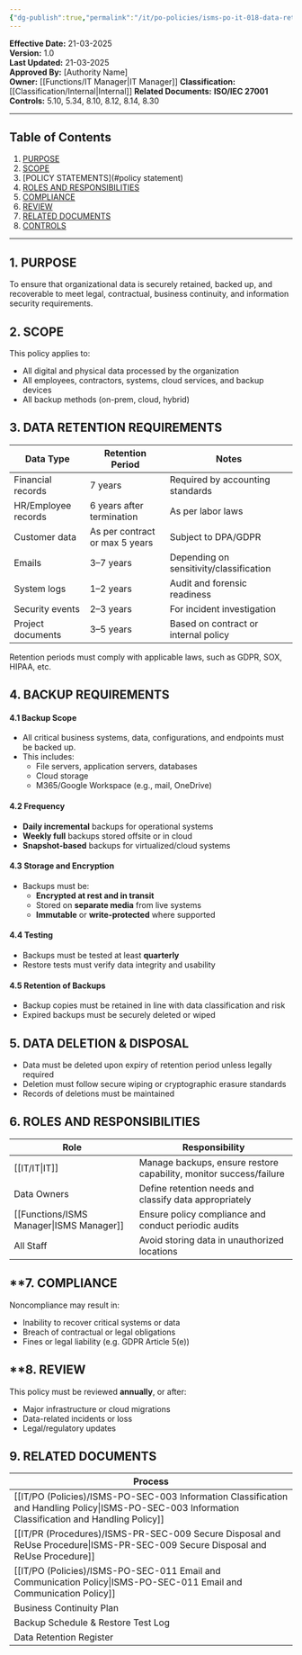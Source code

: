 ```yaml
---
{"dg-publish":true,"permalink":"/it/po-policies/isms-po-it-018-data-retention-and-backup-policy/"}
---
```


 
**Effective Date:** 21-03-2025  
**Version:** 1.0  
**Last Updated:** 21-03-2025  
**Approved By:** [Authority Name]  
**Owner:** [[Functions/IT Manager\|IT Manager]]
**Classification:** [[Classification/Internal\|Internal]]
**Related Documents:**
**ISO/IEC 27001 Controls:** 5.10, 5.34, 8.10, 8.12, 8.14, 8.30

---
## **Table of Contents**  
1. [PURPOSE](#purpose)  
2. [SCOPE](#scope)  
3. [POLICY STATEMENTS](#policy statement)  
4. [ROLES AND RESPONSIBILITIES](#roles-and-responsibilities)  
5. [COMPLIANCE](#dmarc)  
6. [REVIEW](#responsibilities)  
7. [RELATED DOCUMENTS](#compliance)  
8. [CONTROLS](#registrations)  

---
## **1. PURPOSE**  
To ensure that organizational data is securely retained, backed up, and recoverable to meet legal, contractual, business continuity, and information security requirements.
## **2. SCOPE**
This policy applies to:
- All digital and physical data processed by the organization
- All employees, contractors, systems, cloud services, and backup devices
- All backup methods (on-prem, cloud, hybrid)
## **3. DATA RETENTION REQUIREMENTS** 

| Data Type           | Retention Period               | Notes                                   |
| ------------------- | ------------------------------ | --------------------------------------- |
| Financial records   | 7 years                        | Required by accounting standards        |
| HR/Employee records | 6 years after termination      | As per labor laws                       |
| Customer data       | As per contract or max 5 years | Subject to DPA/GDPR                     |
| Emails              | 3–7 years                      | Depending on sensitivity/classification |
| System logs         | 1–2 years                      | Audit and forensic readiness            |
| Security events     | 2–3 years                      | For incident investigation              |
| Project documents   | 3–5 years                      | Based on contract or internal policy    |
Retention periods must comply with applicable laws, such as GDPR, SOX, HIPAA, etc.
## **4. BACKUP REQUIREMENTS**
#### 4.1 Backup Scope
- All critical business systems, data, configurations, and endpoints must be backed up.
- This includes:
    - File servers, application servers, databases
    - Cloud storage
    - M365/Google Workspace (e.g., mail, OneDrive)
#### 4.2 Frequency
- **Daily incremental** backups for operational systems
- **Weekly full** backups stored offsite or in cloud
- **Snapshot-based** backups for virtualized/cloud systems

#### 4.3 Storage and Encryption
- Backups must be:
    - **Encrypted at rest and in transit**
    - Stored on **separate media** from live systems
    - **Immutable** or **write-protected** where supported
#### 4.4 Testing
- Backups must be tested at least **quarterly**
- Restore tests must verify data integrity and usability
#### 4.5 Retention of Backups
- Backup copies must be retained in line with data classification and risk
- Expired backups must be securely deleted or wiped

## 5. **DATA DELETION & DISPOSAL**
- Data must be deleted upon expiry of retention period unless legally required
- Deletion must follow secure wiping or cryptographic erasure standards
- Records of deletions must be maintained

## **6. ROLES AND RESPONSIBILITIES**  

| Role             | Responsibility                                                     |
| ---------------- | ------------------------------------------------------------------ |
| [[IT/IT\|IT]]           | Manage backups, ensure restore capability, monitor success/failure |
| Data Owners      | Define retention needs and classify data appropriately             |
| [[Functions/ISMS Manager\|ISMS Manager]] | Ensure policy compliance and conduct periodic audits               |
| All Staff        | Avoid storing data in unauthorized locations                       |
## **7. COMPLIANCE  
Noncompliance may result in:
- Inability to recover critical systems or data
- Breach of contractual or legal obligations
- Fines or legal liability (e.g. GDPR Article 5(e))
## **8. REVIEW
This policy must be reviewed **annually**, or after:
- Major infrastructure or cloud migrations
- Data-related incidents or loss
- Legal/regulatory updates
## **9. RELATED DOCUMENTS**

| Process                                                            |
| ------------------------------------------------------------------ |
| [[IT/PO (Policies)/ISMS-PO-SEC-003 Information Classification and Handling Policy\|ISMS-PO-SEC-003 Information Classification and Handling Policy]] |
| [[IT/PR (Procedures)/ISMS-PR-SEC-009 Secure Disposal and ReUse Procedure\|ISMS-PR-SEC-009 Secure Disposal and ReUse Procedure]]            |
| [[IT/PO (Policies)/ISMS-PO-SEC-011 Email and Communication Policy\|ISMS-PO-SEC-011 Email and Communication Policy]]                 |
| Business Continuity Plan                                           |
| Backup Schedule & Restore Test Log                                 |
| Data Retention Register                                            |







